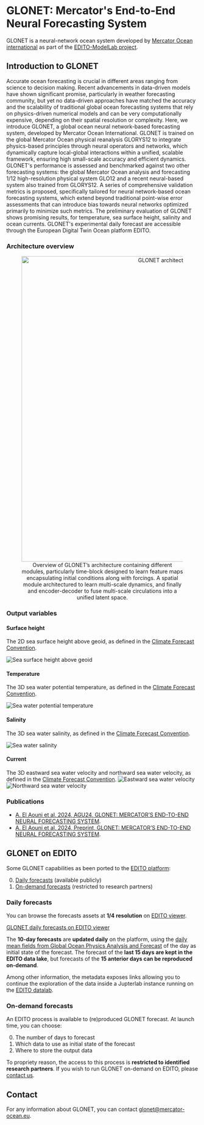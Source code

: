 # GLONET: Mercator's End-to-End Neural Forecasting System

GLONET is a neural-network ocean system developed by [Mercator Ocean international](https://www.mercator-ocean.eu/) as part of the [EDITO-ModelLab project](https://edito-modellab.eu/).

<!-- ## Get started -->

<!-- [table of content](./_sidebar.md ':include') -->

## Introduction to GLONET

Accurate ocean forecasting is crucial in different areas ranging from science to decision making. 
Recent advancements in data-driven models have shown significant promise, particularly in weather forecasting community, but yet no data-driven approaches have matched the accuracy and the scalability of traditional global ocean forecasting systems that rely on physics-driven numerical models and can be very computationally expensive, depending on their spatial resolution or complexity.
Here, we introduce GLONET, a global ocean neural network-based forecasting system, developed by Mercator Ocean International.
GLONET is trained on the global Mercator Ocean physical reanalysis GLORYS12 to integrate physics-based principles through neural operators and networks, which dynamically capture local-global interactions within a unified, scalable framework, ensuring high small-scale accuracy and efficient dynamics.
GLONET's performance is assessed and benchmarked against two other forecasting systems: the global Mercator Ocean analysis and forecasting 1/12 high-resolution physical system GLO12 and a recent neural-based system also trained from GLORYS12.
A series of comprehensive validation metrics is proposed, specifically tailored for neural network-based ocean forecasting systems, which extend beyond traditional point-wise error assessments that can introduce bias towards neural networks optimized primarily to minimize such metrics.
The preliminary evaluation of GLONET shows promising results, for temperature, sea surface height, salinity and ocean currents.
GLONET's experimental daily forecast are accessible through the European Digital Twin Ocean platform EDITO.

### Architecture overview

<div align="center">
<figure>
<img
src="https://minio.dive.edito.eu/project-glonet/public/glonet_thumbnail.png"
alt="GLONET architecture overview" width="800">
<figcaption>Overview of GLONET’s architecture containing different modules, particularly time-block designed
to learn feature maps encapsulating initial conditions along with forcings. A spatial module architectured to
learn multi-scale dynamics, and finally and encoder-decoder to fuse multi-scale circulations into a unified
latent space.</figcaption>
</figure>
</div>

### Output variables

#### Surface height

The 2D sea surface height above geoid, as defined in the [Climate Forecast Convention](https://cfconventions.org/).

![Sea surface height above geoid](/assets/zos_ortho.png ':size=30%')

#### Temperature

The 3D sea water potential temperature, as defined in the [Climate Forecast Convention](https://cfconventions.org/).

![Sea water potential temperature](/assets/thetao_ortho.png ':size=30%')

#### Salinity

The 3D sea water salinity, as defined in the [Climate Forecast Convention](https://cfconventions.org/).

![Sea water salinity](/assets/so_ortho.png ':size=30%')

#### Current

The 3D eastward sea water velocity and northward sea water velocity, as defined in the [Climate Forecast Convention](https://cfconventions.org/).
![Eastward sea water velocity](/assets/uo_ortho.png ':size=30%')
![Northward sea water velocity](/assets/vo_ortho.png ':size=30%')

### Publications

- [A. El Aouni et al, 2024, AGU24, GLONET: MERCATOR’S END-TO-END NEURAL FORECASTING SYSTEM](https://agu.confex.com/agu/agu24/meetingapp.cgi/Paper/1524960).
- [A. El Aouni et al, 2024, Preprint, GLONET: MERCATOR’S END-TO-END NEURAL FORECASTING SYSTEM](https://arxiv.org/abs/2412.05454).

## GLONET on EDITO

Some GLONET capabilities as been ported to the [EDITO platform](https://dive.edito.eu/):

0. [Daily forecasts](#daily-forecasts) (available publicly)
0. [On-demand forecasts](#on-demand-forecasts) (restricted to research partners)

### Daily forecasts

You can browse the forecasts assets at **1/4 resolution** on [EDITO viewer](https://viewer.dive.edito.eu/map?catalog=https://api.dive.edito.eu/data/catalogs/glonet/glonet_1_4_daily_forecast).

[GLONET daily forecasts on EDITO viewer](https://viewer.dive.edito.eu/map?catalog=https://api.dive.edito.eu/data/catalogs/glonet/glonet_1_4_daily_forecast ':include :type=iframe width=100% height=600px')

The **10-day forecasts** are **updated daily** on the platform, using the [daily mean fields from Global Ocean Physics Analysis and Forecast](https://viewer.dive.edito.eu/map?catalog=https://api.dive.edito.eu/data/catalogs/copernicus-marine-products/copernicus-marine-product-GLOBAL_ANALYSISFORECAST_PHY_001_024/copernicus-marine-dataset-cmems_mod_glo_phy-cur_anfc_0.083deg_P1D-m) of the day as initial state of the forecast.
The forecast of the **last 15 days are kept in the EDITO data lake**, but forecasts of the **15 anterior days can be reproduced on-demand**.

Among other information, the metadata exposes links allowing you to continue the exploration of the data inside a Jupterlab instance running on the [EDITO datalab](https://datalab.dive.edito.eu/).

### On-demand forecasts

An EDITO process is available to (re)produced GLONET forecast.
At launch time, you can choose:

0. The number of days to forecast
0. Which data to use as initial state of the forecast
0. Where to store the output data

To propriety reason, the access to this process is **restricted to identified research partners**.
If you wish to run GLONET on-demand on EDITO, please [contact us](#contact).

## Contact

For any information about GLONET, you can contact [glonet@mercator-ocean.eu](mailto:glonet@mercator-ocean.eu).
